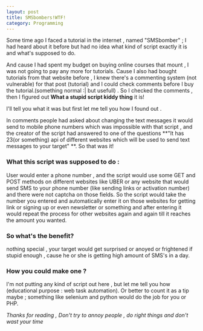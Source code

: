 ```yaml
---
layout: post
title: SMSbombers!WTF!
category: Programming
---
```


Some time ago I faced a tutorial in the internet , named "SMSbomber" ; I had heard about it before but had no idea what kind of script exactly it is and what's supposed to do.

And cause I had spent my budget on buying online courses that mount , I was not going to pay any more for tutorials. Cause I also had bought tutorials from that website before ,
I knew there's a commenting system (not vulnerable) for that post (tutorial) and I could check comments before I buy the tutorial.(something normal :|  but usefull) .
So I checked the comments , then I figured out **What a stupid script kiddy thing** it is!
  
I'll tell you what it was but first let me tell you how I found out .

In comments people had asked about changing the text messages it would send to mobile phone numbers which was impossible with that script , and the creator of the 
script had answered to one of the questions **"It has 23(or something) api of different websites which will be used to send text messages to your target" **. So that was it!

### What this script was supposed to do :

User would enter a phone number , and the script would use some GET and POST methods on different websites like UBER or any website that would send SMS to your phone number (like sending links or activation number)
and there were not captcha on those fields. So the script would take the number you entered and automatically enter it on those websites for getting link or signing up or even newsletter or something
and after entering it would repeat the process for other websites again and again till it reaches the amount you wanted.

### So what's the benefit?

nothing special , your target would get surprised or anoyed or frightened if stupid enough , cause he or she is getting high amount of SMS's in a day.

### How you could make one ?
I'm not putting any kind of script out here , but let me tell you how (educational purpose : web task automation). Or better to count it as a tip maybe ; something like selenium and python would do the job for you or PHP.


*Thanks for reading , Don't try to annoy people , do right things and don't wast your time*
